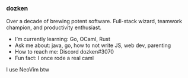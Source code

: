 ### dozken

Over a decade of brewing potent software. Full-stack wizard, teamwork champion, and productivity enthusiast.

- I’m currently learning: Go, OCaml, Rust
- Ask me about: java, go, how to not write JS, web dev, parenting
- How to reach me: Discord dozken#3070
- Fun fact: I once rode a real caml

I use NeoVim btw
